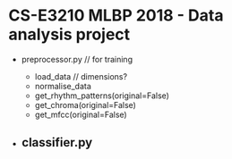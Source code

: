 # CS-E3210 MLBP 2018 - Data analysis project

- preprocessor.py // for training
	- load_data // dimensions?
	- normalise_data
	- get_rhythm_patterns(original=False)
	- get_chroma(original=False)
	- get_mfcc(original=False)

- classifier.py
	- 